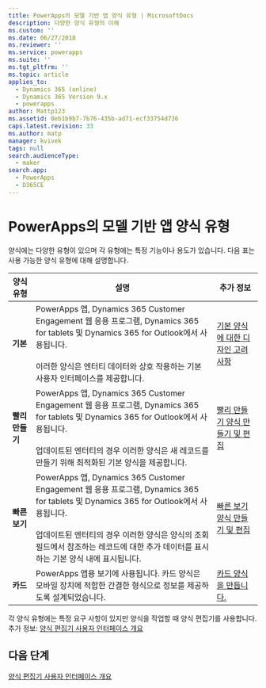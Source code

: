 ```yaml
---
title: PowerApps의 모델 기반 앱 양식 유형 | MicrosoftDocs
description: 다양한 양식 유형의 이해
ms.custom: ''
ms.date: 06/27/2018
ms.reviewer: ''
ms.service: powerapps
ms.suite: ''
ms.tgt_pltfrm: ''
ms.topic: article
applies_to:
  - Dynamics 365 (online)
  - Dynamics 365 Version 9.x
  - powerapps
author: Mattp123
ms.assetid: 0eb1b9b7-7b76-435b-ad71-ecf33754d736
caps.latest.revision: 33
ms.author: matp
manager: kvivek
tags: null
search.audienceType:
  - maker
search.app:
  - PowerApps
  - D365CE
---
```

# <a name="type-of-model-driven-app-forms-in-powerapps"></a>PowerApps의 모델 기반 앱 양식 유형

 양식에는 다양한 유형이 있으며 각 유형에는 특정 기능이나 용도가 있습니다. 다음 표는 사용 가능한 양식 유형에 대해 설명합니다.  
  
|양식 유형|설명|추가 정보|  
|---------------|-----------------|-----------------|  
|**기본**|PowerApps 앱, Dynamics 365 Customer Engagement 웹 응용 프로그램, Dynamics 365 for tablets 및 Dynamics 365 for Outlook에서 사용됩니다.<br /><br /> 이러한 양식은 엔터티 데이터와 상호 작용하는 기본 사용자 인터페이스를 제공합니다.|[기본 양식에 대한 디자인 고려 사항](design-considerations-main-forms.md)|    
|**빨리 만들기**|PowerApps 앱, Dynamics 365 Customer Engagement 웹 응용 프로그램, Dynamics 365 for tablets 및 Dynamics 365 for Outlook에서 사용됩니다.<br /><br /> 업데이트된 엔터티의 경우 이러한 양식은 새 레코드를 만들기 위해 최적화된 기본 양식을 제공합니다.|[빨리 만들기 양식 만들기 및 편집](create-edit-quick-view-forms.md) |  
|**빠른 보기**|PowerApps 앱, Dynamics 365 Customer Engagement 웹 응용 프로그램, Dynamics 365 for tablets 및 Dynamics 365 for Outlook에서 사용됩니다.<br /><br /> 업데이트된 엔터티의 경우 이러한 양식은 양식의 조회 필드에서 참조하는 레코드에 대한 추가 데이터를 표시하는 기본 양식 내에 표시됩니다.|[빠른 보기 양식 만들기 및 편집](create-edit-quick-view-forms.md)|  
|**카드** | PowerApps 앱용 보기에 사용됩니다. 카드 양식은 모바일 장치에 적합한 간결한 형식으로 정보를 제공하도록 설계되었습니다. | [카드 양식을 만듭니다.](create-card-forms.md) |

각 양식 유형에는 특정 요구 사항이 있지만 양식을 작업할 때 양식 편집기를 사용합니다. 추가 정보: [양식 편집기 사용자 인터페이스 개요](form-editor-user-interface-legacy.md)


## <a name="next-steps"></a>다음 단계

[양식 편집기 사용자 인터페이스 개요](form-editor-user-interface-legacy.md)
